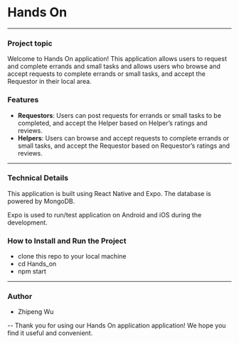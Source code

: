 # Hands On

---
### Project topic

Welcome to Hands On application! This application allows users to request and complete errands and small tasks  and allows users who browse and accept requests to complete errands or small tasks, and accept the Requestor in their local area.

### Features

* **Requestors**: 
Users can post requests for errands or small tasks to be completed, and accept the Helper based on Helper’s ratings and reviews.
* **Helpers**: Users can browse and accept requests to complete errands or small tasks, and accept the Requestor based on Requestor’s ratings and reviews.

---

### Technical Details

This application is built using React Native and Expo. The database is powered by MongoDB.

Expo is used to run/test application on Android and iOS during the development. 


### How to Install and Run the Project

* clone this repo to your local machine
* cd Hands_on
* npm start


---



### Author
* Zhipeng Wu

--
Thank you for using our Hands On application application! We hope you find it useful and convenient.